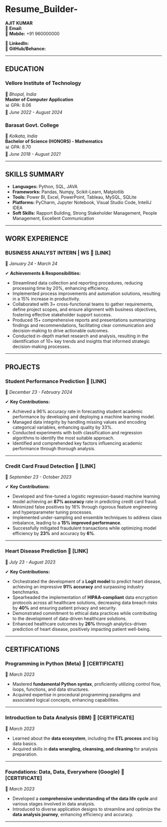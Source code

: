 # Resume_Builder-
**AJIT KUMAR**\
📧 **Email:**\
📱 **Mobile:** +91 960000000

🔗 **LinkedIn:**\
🔗 **GitHub/Behance:**

---

## **EDUCATION**

### **Vellore Institute of Technology**

📍 *Bhopal, India*\
**Master of Computer Application**\
📊 GPA: 8.06\
📅 *June 2022 - August 2024*

### **Barasat Govt. College**

📍 *Kolkata, India*\
**Bachelor of Science (HONORS) - Mathematics**\
📊 GPA: 8.70\
📅 *June 2018 - August 2021*

---

## **SKILLS SUMMARY**

- **Languages:** Python, SQL, JAVA
- **Frameworks:** Pandas, Numpy, Scikit-Learn, Matplotlib
- **Tools:** Power BI, Excel, PowerPoint, Tableau, MySQL, SQLite
- **Platforms:** PyCharm, Jupyter Notebook, Visual Studio Code, IntelliJ IDEA
- **Soft Skills:** Rapport Building, Strong Stakeholder Management, People Management, Excellent Communication

---

## **WORK EXPERIENCE**

### **BUSINESS ANALYST INTERN | WS** 🔗 [LINK]

📅 *January 24 - March 24*

✔ **Achievements & Responsibilities:**

- Streamlined data collection and reporting procedures, reducing processing time by 20%, enhancing efficiency.
- Implemented process improvements and automation solutions, resulting in a 15% increase in productivity.
- Collaborated with 3+ cross-functional teams to gather requirements, define project scopes, and ensure alignment with business objectives, fostering effective stakeholder support success.
- Produced 15+ comprehensive reports and presentations summarizing findings and recommendations, facilitating clear communication and decision-making to drive actionable outcomes.
- Conducted in-depth market research and analysis, resulting in the identification of 10+ key trends and insights that informed strategic decision-making processes.

---

## **PROJECTS**

### **Student Performance Prediction** 🔗 [LINK]

📅 *December 23 - February 2024*

✔ **Key Contributions:**

- Achieved a 96% accuracy rate in forecasting student academic performance by developing and deploying a machine learning model.
- Managed data integrity by handling missing values and encoding categorical variables, enhancing quality by 33%.
- Conducted experiments with both classification and regression algorithms to identify the most suitable approach.
- Identified and comprehended key factors influencing academic performance through thorough analysis.

---

### **Credit Card Fraud Detection** 🔗 [LINK]

📅 *September 23 - October 2023*

✔ **Key Contributions:**

- Developed and fine-tuned a logistic regression-based machine learning model achieving an **87% accuracy** rate in predicting credit card fraud.
- Minimized false positives by 16% through rigorous feature engineering and hyperparameter tuning processes.
- Implemented under-sampling and ensemble techniques to address class imbalance, leading to a **15% improved performance**.
- Successfully mitigated fraudulent transactions while optimizing model efficiency by **23%** and accuracy by **6%**.

---

### **Heart Disease Prediction** 🔗 [LINK]

📅 *July 23 - August 2023*

✔ **Key Contributions:**

- Orchestrated the development of a **Logit model** to predict heart disease, achieving an impressive **91% accuracy** and surpassing industry benchmarks.
- Spearheaded the implementation of **HIPAA-compliant** data encryption protocols across all healthcare solutions, decreasing data breach risks by **40%** and ensuring patient privacy and security.
- Demonstrated commitment to ethical data practices while contributing to the development of data-driven healthcare solutions.
- Enhanced healthcare outcomes by **26%** through analytics-driven prediction of heart disease, positively impacting patient well-being.

---

## **CERTIFICATIONS**

### **Programming in Python (Meta)** 🔗 [CERTIFICATE]

📅 *March 2023*

- Mastered **fundamental Python syntax**, proficiently utilizing control flow, loops, functions, and data structures.
- Acquired expertise in procedural programming paradigms and associated logical concepts, enhancing capabilities.

---

### **Introduction to Data Analysis (IBM)** 🔗 [CERTIFICATE]

📅 *March 2023*

- Learned about the **data ecosystem**, including the **ETL process** and big data basics.
- Acquired skills in **data wrangling, cleansing, and cleaning** for analysis preparation.

---

### **Foundations: Data, Data, Everywhere (Google)** 🔗 [CERTIFICATE]

📅 *March 2023*

- Developed a **comprehensive understanding of the data life cycle** and various stages involved in data analysis.
- Introduced to diverse application designs to streamline and optimize the **data analysis journey**, enhancing efficiency and accuracy.

---

